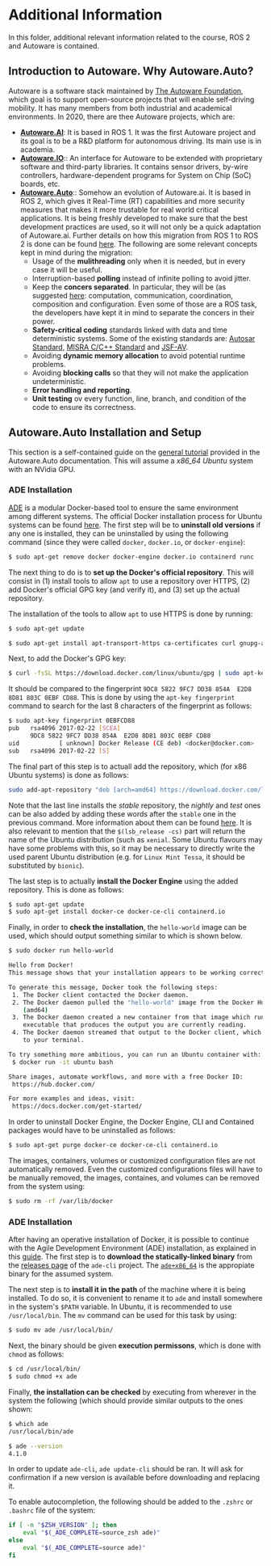 # Additional Information
In this folder, additional relevant information related to the course, ROS 2 and Autoware is contained.


## Introduction to Autoware. Why Autoware.Auto?
Autoware is a software stack maintained by [The Autoware Foundation](https://www.autoware.org/), which goal is to support open-source projects that will enable self-driving mobility. It has many members from both industrial and academical environments. In 2020, there are thee Autoware projects, which are:

- [**Autoware.AI**](http://www.autoware.ai/): It is based in ROS 1. It was the first Autoware project and its goal is to be a R&D platform for autonomous driving. Its main use is in academia.
- [**Autoware.IO**](http://www.autoware.io/):: An interface for Autoware to be extended with proprietary software and third-party libraries. It contains sensor drivers, by-wire controllers, hardware-dependent programs for System on Chip (SoC) boards, etc.
- [**Autoware.Auto**](http://www.autoware.auto/):: Somehow an evolution of Autoware.ai. It is based in ROS 2, which gives it Real-Time (RT) capabilities and more security measures that makes it more trustable for real world critical applications. It is being freshly developed to make sure that the best development practices are used, so it will not only be a quick adaptation of Autoware.ai. Further details on how this migration from ROS 1 to ROS 2 is done can be found [here](https://www.apex.ai/post/porting-algorithms-from-ros-1-to-ros-2). The following are some relevant concepts kept in mind during the migration:
  - Usage of the **mulithreading** only when it is needed, but in every case it will be useful.
  - Interruption-based **polling** instead of infinite polling to avoid jitter.
  - Keep the **concers separated**. In particular, they will be (as suggested [here](https://limo.libis.be/primo-explore/fulldisplay?docid=LIRIAS1748457&context=L&vid=Lirias&search_scope=Lirias&tab=default_tab&lang=en_US&fromSitemap=1): computation, communication, coordination, composition and configuration. Even some of those are a ROS task, the developers have kept it in mind to separate the concers in their power.
  - **Safety-critical coding** standards linked with data and time deterministic systems. Some of the existing standards are: [Autosar Standard](https://www.autosar.org/fileadmin/user_upload/standards/adaptive/17-10/AUTOSAR_RS_CPP14Guidelines.pdf), [MISRA C/C++ Standard](https://www.misra.org.uk/Activities/MISRAC/tabid/171/Default.aspx) and [JSF-AV](http://www.stroustrup.com/JSF-AV-rules.pdf).
  - Avoiding **dynamic memory allocation** to avoid potential runtime problems.
  - Avoiding **blocking calls** so that they will not make the application undeterministic.
  - **Error handling and reporting**.
  - **Unit testing** ov every function, line, branch, and condition of the code to ensure its correctness.


## Autoware.Auto Installation and Setup
This section is a self-contained guide on the [general tutorial](https://autowarefoundation.gitlab.io/autoware.auto/AutowareAuto/installation-and-development.html) provided in the Autoware.Auto documentation. This will assume a *x86_64 Ubuntu* system with an NVidia GPU.

### ADE Installation
[ADE](https://ade-cli.readthedocs.io/en/latest/) is a modular Docker-based tool to ensure the same environment among different systems. The official Docker installation process for Ubuntu systems can be found [here](https://docs.docker.com/engine/install/ubuntu/#installation-methods). The first step will be to **uninstall old versions** if any one is installed, they can be uninstalled by using the following command (since they were called `docker`, `docker.io`, or `docker-engine`):

```bash
$ sudo apt-get remove docker docker-engine docker.io containerd runc
```


The next thing to do is to **set up the Docker's official repository**. This will consist in (1) install tools to allow `apt` to use a repository over HTTPS, (2) add Docker's official GPG key (and verify it), and (3) set up the actual repository.

The installation of the tools to allow `apt` to use HTTPS is done by running:

```bash
$ sudo apt-get update

$ sudo apt-get install apt-transport-https ca-certificates curl gnupg-agent software-properties-common
```


Next, to add the Docker's GPG key:

```bash
$ curl -fsSL https://download.docker.com/linux/ubuntu/gpg | sudo apt-key add -
```

It should be compared to the fingerprint `9DC8 5822 9FC7 DD38 854A  E2D8 8D81 803C 0EBF CD88`. This is done by using the `apt-key fingerprint` command to search for the last 8 characters of the fingerprint as follows:

```bash
$ sudo apt-key fingerprint 0EBFCD88                                                                                                                                                                                              
pub   rsa4096 2017-02-22 [SCEA]
      9DC8 5822 9FC7 DD38 854A  E2D8 8D81 803C 0EBF CD88
uid           [ unknown] Docker Release (CE deb) <docker@docker.com>
sub   rsa4096 2017-02-22 [S]
```


The final part of this step is to actuall add the repository, which (for x86 Ubuntu systems) is done as follows:

```bash
sudo add-apt-repository "deb [arch=amd64] https://download.docker.com/linux/ubuntu $(lsb_release -cs) stable"
```

Note that the last line installs the *stable* repository, the *nightly* and *test* ones can be also added by adding these words after the `stable` one in the previous command. More information about them can be found [here](https://docs.docker.com/engine/install/). It is also relevant to mention that the `$(lsb_release -cs)` part will return the name of the Ubuntu distribution (such as `xenial`. Some Ubuntu flavours may have some problems with this, so it may be necessary to directly write the used parent Ubuntu distribution (e.g. for `Linux Mint Tessa`, it should be substituted by `bionic`).


The last step is to actually **install the Docker Engine** using the added repository. This is done as follows:

```bash
$ sudo apt-get update
$ sudo apt-get install docker-ce docker-ce-cli containerd.io
```

Finally, in order to **check the installation**, the `hello-world` image can be used, which should output something similar to which is shown below.

```bash
$ sudo docker run hello-world

Hello from Docker!
This message shows that your installation appears to be working correctly.

To generate this message, Docker took the following steps:
 1. The Docker client contacted the Docker daemon.
 2. The Docker daemon pulled the "hello-world" image from the Docker Hub.
    (amd64)
 3. The Docker daemon created a new container from that image which runs the
    executable that produces the output you are currently reading.
 4. The Docker daemon streamed that output to the Docker client, which sent it
    to your terminal.

To try something more ambitious, you can run an Ubuntu container with:
 $ docker run -it ubuntu bash

Share images, automate workflows, and more with a free Docker ID:
 https://hub.docker.com/

For more examples and ideas, visit:
 https://docs.docker.com/get-started/
```

In order to uninstall Docker Engine, the Docker Engine, CLI and Contained packages would have to be uninstalled as follows:

```bash
$ sudo apt-get purge docker-ce docker-ce-cli containerd.io
```

The images, containers, volumes or customized configuration files are not automatically removed. Even the customized configurations files will have to be manually removed, the images, containes, and volumes can be removed from the system using:

```bash
$ sudo rm -rf /var/lib/docker
```


### ADE Installation
After having an operative installation of Docker, it is possible to continue with the Agile Development Environment (ADE) installation, as explained in this [guide](https://ade-cli.readthedocs.io/en/latest/install.html). The first step is to **download the statically-linked binary** from the [releases page](https://gitlab.com/ApexAI/ade-cli/-/releases) of the `ade-cli` project. The [`ade+x86_64`](https://gitlab.com/ApexAI/ade-cli/uploads/85a5af81339fe55555ee412f9a3a734b/ade+x86_64) is the appropiate binary for the assumed system.

The next step is to **install it in the path** of the machine where it is being installed. To do so, it is convenient to rename it to `ade` and install somewhere in the system's `$PATH` variable. In Ubuntu, it is recommended to use `/usr/local/bin`. The `mv` command can be used for this task by using:

```bash
$ sudo mv ade /usr/local/bin/
```

Next, the binary should be given **execution permissons**, which is done with `chmod` as follows:

```bash
$ cd /usr/local/bin/
$ sudo chmod +x ade
```

Finally, **the installation can be checked** by executing from wherever in the system the following (which should provide similar outputs to the ones shown:

```bash
$ which ade
/usr/local/bin/ade

$ ade --version
4.1.0
```


In order to update `ade-cli`, `ade update-cli` should be ran. It will ask for confirmation if a new version is available before downloading and replacing it. 

To enable autocompletion, the following should be added to the `.zshrc` or `.bashrc` file of the system:

```bash
if [ -n "$ZSH_VERSION" ]; then
    eval "$(_ADE_COMPLETE=source_zsh ade)"
else
    eval "$(_ADE_COMPLETE=source ade)"
fi
```
